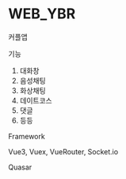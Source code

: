 # WEB_YBR

커플앱


기능
1. 대화창
2. 음성채팅
3. 화상채팅
4. 데이트코스
5. 댓글
6. 등등

Framework

Vue3, Vuex, VueRouter, Socket.io

Quasar
